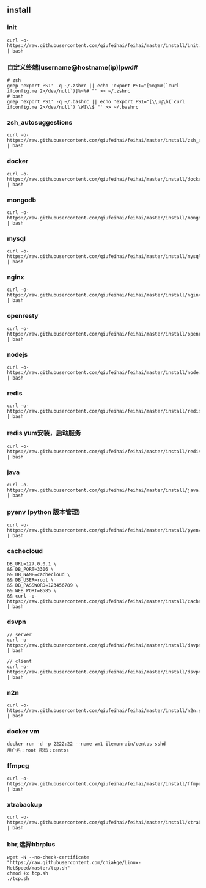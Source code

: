 ## install

### init
```
curl -o- https://raw.githubusercontent.com/qiufeihai/feihai/master/install/init.sh | bash
```

### 自定义终端[username@hostname(ip)]pwd#
```
# zsh
grep 'export PS1' -q ~/.zshrc || echo 'export PS1="[%n@%m(`curl ifconfig.me 2>/dev/null`)]%~%# "' >> ~/.zshrc
# bash
grep 'export PS1' -q ~/.bashrc || echo 'export PS1="[\\u@\h(`curl ifconfig.me 2>/dev/null`) \W]\\$ "' >> ~/.bashrc
```

### zsh_autosuggestions
```
curl -o- https://raw.githubusercontent.com/qiufeihai/feihai/master/install/zsh_autosuggestions.sh | bash
```

### docker
```
curl -o- https://raw.githubusercontent.com/qiufeihai/feihai/master/install/docker.sh | bash
```

### mongodb
```
curl -o- https://raw.githubusercontent.com/qiufeihai/feihai/master/install/mongodb.sh | bash
```

### mysql
```
curl -o- https://raw.githubusercontent.com/qiufeihai/feihai/master/install/mysql.sh | bash
```

### nginx
```
curl -o- https://raw.githubusercontent.com/qiufeihai/feihai/master/install/nginx.sh | bash
```

### openresty
```
curl -o- https://raw.githubusercontent.com/qiufeihai/feihai/master/install/openresty.sh | bash
```

### nodejs
```
curl -o- https://raw.githubusercontent.com/qiufeihai/feihai/master/install/node.sh | bash
```

### redis
```
curl -o- https://raw.githubusercontent.com/qiufeihai/feihai/master/install/redis.sh | bash
```

### redis   yum安装，启动服务
```
curl -o- https://raw.githubusercontent.com/qiufeihai/feihai/master/install/redis_yum.sh | bash
```

### java
```
curl -o- https://raw.githubusercontent.com/qiufeihai/feihai/master/install/java.sh | bash
```

### pyenv (python 版本管理)
```
curl -o- https://raw.githubusercontent.com/qiufeihai/feihai/master/install/pyenv.sh | bash
```

### cachecloud
```
DB_URL=127.0.0.1 \
&& DB_PORT=3306 \
&& DB_NAME=cachecloud \
&& DB_USER=root \
&& DB_PASSWORD=123456789 \
&& WEB_PORT=8585 \
&& curl -o- https://raw.githubusercontent.com/qiufeihai/feihai/master/install/cachecloud.sh | bash

```

### dsvpn
```
// server
curl -o- https://raw.githubusercontent.com/qiufeihai/feihai/master/install/dsvpn_server.sh | bash

// client
curl -o- https://raw.githubusercontent.com/qiufeihai/feihai/master/install/dsvpn_client.sh | bash

```

### n2n
```
curl -o- https://raw.githubusercontent.com/qiufeihai/feihai/master/install/n2n.sh | bash
```

### docker vm 
```
docker run -d -p 2222:22 --name vm1 ilemonrain/centos-sshd  
用户名：root 密码：centos
```

### ffmpeg
```
curl -o- https://raw.githubusercontent.com/qiufeihai/feihai/master/install/ffmpeg.sh | bash
```

### xtrabackup
```
curl -o- https://raw.githubusercontent.com/qiufeihai/feihai/master/install/xtrabackup.sh | bash
```

### bbr,选择bbrplus
```
wget -N --no-check-certificate "https://raw.githubusercontent.com/chiakge/Linux-NetSpeed/master/tcp.sh"
chmod +x tcp.sh
./tcp.sh
```